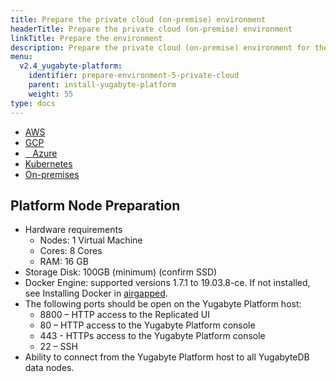 ```yaml
---
title: Prepare the private cloud (on-premise) environment
headerTitle: Prepare the private cloud (on-premise) environment
linkTitle: Prepare the environment
description: Prepare the private cloud (on-premise) environment for the Yugabyte Platform.
menu:
  v2.4_yugabyte-platform:
    identifier: prepare-environment-5-private-cloud
    parent: install-yugabyte-platform
    weight: 55
type: docs
---
```


<ul class="nav nav-tabs-alt nav-tabs-yb">

  <li>
    <a href="/preview/yugabyte-platform/install-yugabyte-platform/prepare-environment/aws" class="nav-link">
      <i class="fab fa-aws" aria-hidden="true"></i>
      AWS
    </a>
  </li>

  <li>
    <a href="/preview/yugabyte-platform/install-yugabyte-platform/prepare-environment/gcp" class="nav-link">
       <i class="fab fa-google" aria-hidden="true"></i>
      GCP
    </a>
  </li>

  <li>
    <a href="/preview/yugabyte-platform/install-yugabyte-platform/prepare-environment/azure" class="nav-link">
      <i class="icon-azure" aria-hidden="true"></i>
      &nbsp;&nbsp; Azure
    </a>
  </li>

  <li>
    <a href="/preview/yugabyte-platform/install-yugabyte-platform/prepare-environment/kubernetes" class="nav-link">
      <i class="fas fa-cubes" aria-hidden="true"></i>
      Kubernetes
    </a>
  </li>

  <li>
    <a href="/preview/yugabyte-platform/install-yugabyte-platform/prepare-environment/on-premises" class="nav-link active">
      <i class="fas fa-building" aria-hidden="true"></i>
      On-premises
    </a>
  </li>

</ul>


## Platform Node Preparation

*   Hardware requirements
    *   Nodes: 1 Virtual Machine
    *   Cores: 8 Cores
    *   RAM: 16 GB
*   Storage Disk:  100GB (minimum) (confirm SSD)
*   Docker Engine: supported versions 1.7.1 to 19.03.8-ce. If not installed, see Installing Docker in [airgapped](https://www.replicated.com/docs/kb/supporting-your-customers/installing-docker-in-airgapped/).
*   The following ports should be open on the Yugabyte Platform host:
    *   8800 – HTTP access to the Replicated UI
    *   80 – HTTP access to the Yugabyte Platform console
    *   443 - HTTPs access to the Yugabyte Platform console
    *   22 – SSH
*   Ability to connect from the Yugabyte Platform host to all YugabyteDB data nodes.
